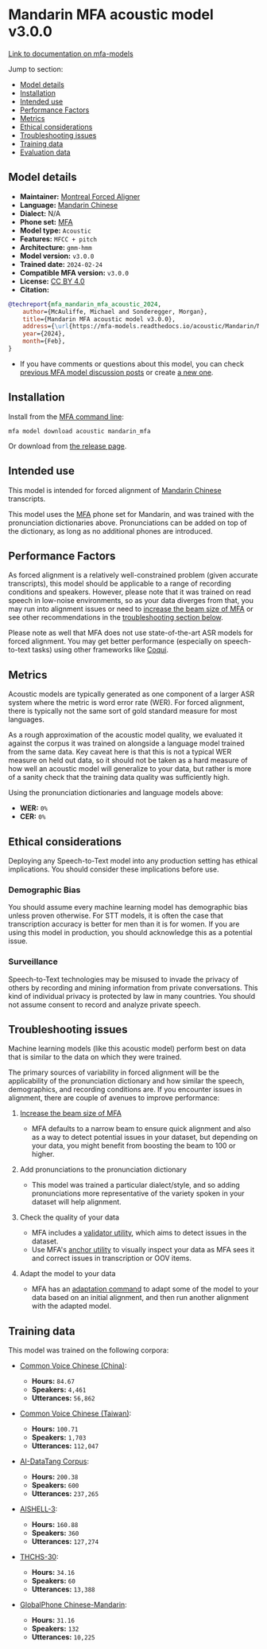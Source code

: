 # Mandarin MFA acoustic model v3.0.0

[Link to documentation on mfa-models](https://mfa-models.readthedocs.io/en/main/acoustic/mandarin_mfa.html)

Jump to section:

- [Model details](#model-details)
- [Installation](#installation)
- [Intended use](#intended-use)
- [Performance Factors](#performance-factors)
- [Metrics](#metrics)
- [Ethical considerations](#ethical-considerations)
- [Troubleshooting issues](#troubleshooting-issues)
- [Training data](#training-data)
- [Evaluation data](#evaluation-data)

## Model details

- **Maintainer:** [Montreal Forced Aligner](https://montreal-forced-aligner.readthedocs.io/)
- **Language:** [Mandarin Chinese](https://en.wikipedia.org/wiki/Mandarin_Chinese)
- **Dialect:** N/A
- **Phone set:** [MFA](https://mfa-models.readthedocs.io/en/refactor/mfa_phone_set.html#mandarin)
- **Model type:** `Acoustic`
- **Features:** `MFCC + pitch`
- **Architecture:** `gmm-hmm`
- **Model version:** `v3.0.0`
- **Trained date:** `2024-02-24`
- **Compatible MFA version:** `v3.0.0`
- **License:** [CC BY 4.0](https://github.com/MontrealCorpusTools/mfa-models/tree/main/acoustic/mandarin/mfa/v3.0.0/LICENSE)
- **Citation:**

```bibtex
@techreport{mfa_mandarin_mfa_acoustic_2024,
	author={McAuliffe, Michael and Sonderegger, Morgan},
	title={Mandarin MFA acoustic model v3.0.0},
	address={\url{https://mfa-models.readthedocs.io/acoustic/Mandarin/Mandarin MFA acoustic model v3_0_0.html}},
	year={2024},
	month={Feb},
}
```

- If you have comments or questions about this model, you can check [previous MFA model discussion posts](https://github.com/MontrealCorpusTools/mfa-models/discussions?discussions_q=Mandarin+MFA+acoustic+model+v3.0.0) or create [a new one](https://github.com/MontrealCorpusTools/mfa-models/discussions/new).

## Installation

Install from the [MFA command line](https://montreal-forced-aligner.readthedocs.io/en/latest/user_guide/models/index.html):

```
mfa model download acoustic mandarin_mfa
```

Or download from [the release page](https://github.com/MontrealCorpusTools/mfa-models/releases/tag/acoustic-mandarin_mfa-v3.0.0).

## Intended use

This model is intended for forced alignment of [Mandarin Chinese](https://en.wikipedia.org/wiki/Mandarin_Chinese) transcripts.

This model uses the [MFA](https://mfa-models.readthedocs.io/en/refactor/mfa_phone_set.html#mandarin) phone set for Mandarin, and was trained with the pronunciation dictionaries above. Pronunciations can be added on top of the dictionary, as long as no additional phones are introduced.

## Performance Factors

As forced alignment is a relatively well-constrained problem (given accurate transcripts), this model should be applicable to a range of recording conditions and speakers. However, please note that it was trained on read speech in low-noise environments, so as your data diverges from that, you may run into alignment issues or need to [increase the beam size of MFA](https://montreal-forced-aligner.readthedocs.io/en/latest/user_guide/configuration/#configuring-specific-commands) or see other recommendations in the [troubleshooting section below](#troubleshooting-issues).

Please note as well that MFA does not use state-of-the-art ASR models for forced alignment. You may get better performance (especially on speech-to-text tasks) using other frameworks like [Coqui](https://coqui.ai/).

## Metrics

Acoustic models are typically generated as one component of a larger ASR system where the metric is word error rate (WER). For forced alignment, there is typically not the same sort of gold standard measure for most languages.

As a rough approximation of the acoustic model quality, we evaluated it against the corpus it was trained on alongside a language model trained from the same data.  Key caveat here is that this is not a typical WER measure on held out data, so it should not be taken as a hard measure of how well an acoustic model will generalize to your data, but rather is more of a sanity check that the training data quality was sufficiently high.

Using the pronunciation dictionaries and language models above:

- **WER:** `0%`
- **CER:** `0%`

## Ethical considerations

Deploying any Speech-to-Text model into any production setting has ethical implications. You should consider these implications before use.

### Demographic Bias

You should assume every machine learning model has demographic bias unless proven otherwise. For STT models, it is often the case that transcription accuracy is better for men than it is for women. If you are using this model in production, you should acknowledge this as a potential issue.

### Surveillance

Speech-to-Text technologies may be misused to invade the privacy of others by recording and mining information from private conversations. This kind of individual privacy is protected by law in many countries. You should not assume consent to record and analyze private speech.


## Troubleshooting issues

Machine learning models (like this acoustic model) perform best on data that is similar to the data on which they were trained.

The primary sources of variability in forced alignment will be the applicability of the pronunciation dictionary and how similar the speech, demographics, and recording conditions are. If you encounter issues in alignment, there are couple of avenues to improve performance:

1. [Increase the beam size of MFA](https://montreal-forced-aligner.readthedocs.io/en/latest/user_guide/configuration/#configuring-specific-commands)

   * MFA defaults to a narrow beam to ensure quick alignment and also as a way to detect potential issues in your dataset, but depending on your data, you might benefit from boosting the beam to 100 or higher.

2. Add pronunciations to the pronunciation dictionary

   * This model was trained a particular dialect/style, and so adding pronunciations more representative of the variety spoken in your dataset will help alignment.

3. Check the quality of your data

   * MFA includes a [validator utility](https://montreal-forced-aligner.readthedocs.io/en/latest/user_guide/data_validation.html), which aims to detect issues in the dataset.
   * Use MFA's [anchor utility](https://montreal-forced-aligner.readthedocs.io/en/latest/user_guide/workflows/anchor.html) to visually inspect your data as MFA sees it and correct issues in transcription or OOV items.

4. Adapt the model to your data

   * MFA has an [adaptation command](https://montreal-forced-aligner.readthedocs.io/en/latest/user_guide/workflows/adapt_acoustic_model.html) to adapt some of the model to your data based on an initial alignment, and then run another alignment with the adapted model.

## Training data

This model was trained on the following corpora:



   * [Common Voice Chinese (China)](../../../../corpus/mandarin/common_voice_chinese_china/16.1/README.md):
     * **Hours:** `84.67`
     * **Speakers:** `4,461`
     * **Utterances:** `56,862`

   * [Common Voice Chinese (Taiwan)](../../../../corpus/mandarin/common_voice_chinese_taiwan/16.1/README.md):
     * **Hours:** `100.71`
     * **Speakers:** `1,703`
     * **Utterances:** `112,047`

   * [AI-DataTang Corpus](../../../../corpus/mandarin/ai_datatang_corpus/README.md):
     * **Hours:** `200.38`
     * **Speakers:** `600`
     * **Utterances:** `237,265`

   * [AISHELL-3](../../../../corpus/mandarin/aishell_3/README.md):
     * **Hours:** `160.88`
     * **Speakers:** `360`
     * **Utterances:** `127,274`

   * [THCHS-30](../../../../corpus/mandarin/thchs_30/README.md):
     * **Hours:** `34.16`
     * **Speakers:** `60`
     * **Utterances:** `13,388`

   * [GlobalPhone Chinese-Mandarin](../../../../corpus/mandarin/globalphone_chinese_mandarin/3.1/README.md):
     * **Hours:** `31.16`
     * **Speakers:** `132`
     * **Utterances:** `10,225`
